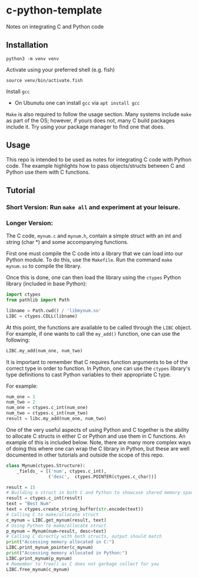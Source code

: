 # c-python-template
Notes on integrating C and Python code

## Installation

```
python3 -m venv venv
```

Activate using your preferred shell (e.g. fish)
```
source venv/bin/activate.fish
```

Install `gcc`
* On Ubunutu one can install `gcc` via `apt install gcc`

`Make` is also required to follow the usage section. Many systems include `make` as part of the OS; however, if yours does not, many C build packages include it. Try using your package manager to find one that does. 

## Usage

This repo is intended to be used as notes for integrating C code with Python code. The example highlights how to pass objects/structs between C and Python use them with C functions.  

## Tutorial

### Short Version: Run `make all` and experiment at your leisure.

### Longer Version:

The C code, `mynum.c` and `mynum.h`, contain a simple struct with an int and string (char *) and some accompanying functions. 

First one must compile the C code into a library that we can load into our Python module. To do this, use the `Makefile`. Run the command `make mynum.so` to compile the library. 

Once this is done, one can then load the library using the `ctypes` Python library (included in base Python):
```py
import ctypes
from pathlib import Path

libname = Path.cwd() / 'libmynum.so'
LIBC = ctypes.CDLL(libname)
```

At this point, the functions are available to be called through the `LIBC` object. For example, if one wants to call the `my_add()` function, one can use the following:
```py
LIBC.my_add(num_one, num_two)
```

It is important to remember that C requires function arguments to be of the correct type in order to function. In Python, one can use the `ctypes` library's type definitions to cast Python variables to their appropriate C type. 

For example:
```py
num_one = 1
num_two = 2
num_one = ctypes.c_int(num_one)
num_two = ctypes.c_int(num_two)
result = libc.my_add(num_one, num_two)
```

One of the very useful aspects of using Python and C together is the ability to allocate C structs in either C or Python and use them in C functions. An example of this is included below. Note, there are many more complex ways of doing this where one can wrap the C library in Python, but these are well documented in other tutorials and outside the scope of this repo.
```py
class Mynum(ctypes.Structure):
    _fields_ = [('num', ctypes.c_int),
                ('desc',  ctypes.POINTER(ctypes.c_char))]

result = 15
# Building a struct in both C and Python to showcase shared memory spaces
result = ctypes.c_int(result)
text = "Best Num"
text = ctypes.create_string_buffer(str.encode(text))
# Calling C to make/allocate struct
c_mynum = LIBC.get_mynum(result, text)
# Using Python to make/allocate struct
p_mynum = Mynum(num=result, desc=text)
# Calling C directly with both structs, output should match 
print("Accessing memory allocated in C:")
LIBC.print_mynum_pointer(c_mynum)
print("Accessing memory allocated in Python:")
LIBC.print_mynum(p_mynum)
# Remember to free() as C does not garbage collect for you
LIBC.free_mynum(c_mynum)

```
